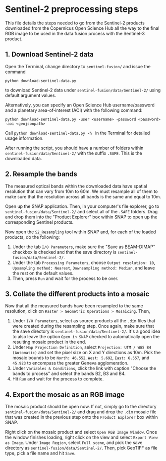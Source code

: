 # Sentinel-2 preprocessing steps

This file details the steps needed to go from the Sentinel-2 products downloaded from the Copernicus Open Science Hub all the way to the final RGB image to be used in the data fusion process with the Sentinel-3 product.



## 1. Download Sentinel-2 data

Open the Terminal, change directory to `sentinel-fusion/` and issue the command

```shell
python download-sentinel-data.py
```

to download Sentinel-2 data under `sentinel-fusion/data/Sentinel-2/` using default argument values. 

Alternatively, you can specify an Open Science Hub username/password and a planetary area-of-interest (AOI) with the following command: 

```shell
python download-sentinel-data.py -user <username> -password <password> -aoi <geojsonpath>
```

Call `python download-sentinel-data.py -h ` in the Terminal for detailed usage information. 

After running the script, you should have a number of folders within `sentinel-fusion/data/Sentinel-2/` with the suffix `.SAFE`. This is the downloaded data.



## 2. Resample the bands

The measured optical bands within the downloaded data have spatial resolution that can vary from 10m to 60m. We must resample all of them to make sure that the resolution across all bands is the same and equal to 10m.

Open up the SNAP application. Then, in your computer's file explorer, go to `sentinel-fusion/data/Sentinel-2/` and select all of the `.SAFE` folders. Drag and drop them into the "Product Explorer" box within SNAP to open up the corresponding Sentinel products.

Now open the `S2_Resampling` tool within SNAP and, for each of the loaded products, do the following:

1. Under the tab `I/O Parameters`, make sure the "Save as BEAM-DIMAP" checkbox is checked and that the save directory is `sentinel-fusion/data/Sentinel-2/`.
2. Under the tab `Processing Parameters`, choose `Output resolution: 10`, `Upsampling method: Nearest`, `Downsampling method: Median`, and leave the rest on the default values.
3. Then, press `Run` and wait for the process to be over.



## 3. Collate the different products into a mosaic

Now that all the measured bands have been resampled to the same resolution, click on `Raster > Geometric Operations > Mosaicing`. Then, 

1. Under `I/O Parameters`, select as source products all the `.dim` files that were created during the resampling step. Once again, make sure that the save directory is `sentinel-fusion/data/Sentinel-2/`. It's a good idea to also leave the option `Open in SNAP` checked to automatically open the resulting mosaic product in the end.
2. Under `Map Projection Definition`, select `Projection: UTM / WGS 84 (Automatic)` and set the pixel size on X and Y directions as 10m. Pick the mosaic bounds to be `North: 46.552`, `West: 5.692`, `East: 6.557`, and `45.923` to encompass the greater Geneva agglomeration.
3. Under `Variables & Conditions`, click the link with caption "Choose the bands to process" and select the bands B2, B3 and B4.
4. Hit `Run` and wait for the process to complete.



## 4. Export the mosaic as an RGB image

The mosaic product should be open now. If not, simply go to the directory `sentinel-fusion/data/Sentinel-2/` and drag and drop the `.dim` mosaic file that was created in the previous step onto the `Product Explorer` box within SNAP.

Right click on the mosaic product and select `Open RGB Image Window`. Once the window finishes loading, right click on the view and select `Export View as Image`. Under `Image Region`, select `Full scene`, and pick the save directory as `sentinel-fusion/data/Sentinel-2/`. Then, pick GeoTIFF as file type, pick a file name and hit `Save`.



